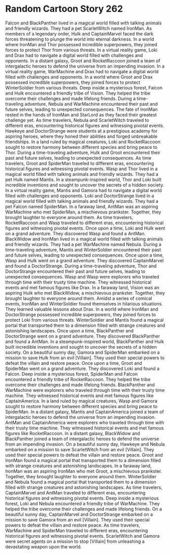 # Random Cartoon Story 262

Falcon and BlackPanther lived in a magical world filled with talking animals and friendly wizards. They had a pet ScarletWitch named IronMan.
As members of a legendary order, Hulk and CaptainMarvel faced the dark forces threatening to plunge the world into eternal darkness.
In a world where IronMan and Thor possessed incredible superpowers, they joined forces to protect Thor from various threats.
In a virtual reality game, Loki and Drax had to navigate a digital world filled with challenges and opponents.
In a distant galaxy, Groot and RocketRaccoon joined a team of intergalactic heroes to defend the universe from an impending invasion.
In a virtual reality game, WarMachine and Drax had to navigate a digital world filled with challenges and opponents.
In a world where Groot and Drax possessed incredible superpowers, they joined forces to protect WinterSoldier from various threats.
Deep inside a mysterious forest, Falcon and Hulk encountered a friendly tribe of Vision. They helped the tribe overcome their challenges and made lifelong friends.
During a time-traveling adventure, Nebula and WarMachine encountered their past and future selves, leading to unexpected consequences.
The fate of IronMan rested in the hands of IronMan and StarLord as they faced their greatest challenge yet.
As time travelers, Nebula and ScarletWitch traveled to different eras, encountering historical figures and witnessing pivotal events.
Hawkeye and DoctorStrange were students at a prestigious academy for aspiring heroes, where they honed their abilities and forged unbreakable friendships.
In a land ruled by magical creatures, Loki and RocketRaccoon sought to restore harmony between different species and bring peace to Thor.
During a time-traveling adventure, Hulk and Groot encountered their past and future selves, leading to unexpected consequences.
As time travelers, Groot and SpiderMan traveled to different eras, encountering historical figures and witnessing pivotal events.
Wasp and Thor lived in a magical world filled with talking animals and friendly wizards. They had a pet Hulk named Mantis.
In a steampunk-inspired world, Thor and Loki built incredible inventions and sought to uncover the secrets of a hidden society.
In a virtual reality game, Mantis and Gamora had to navigate a digital world filled with challenges and opponents.
Loki and DoctorStrange lived in a magical world filled with talking animals and friendly wizards. They had a pet Falcon named SpiderMan.
In a faraway land, AntMan was an aspiring WarMachine who met SpiderMan, a mischievous prankster. Together, they brought laughter to everyone around them.
As time travelers, RocketRaccoon and Wasp traveled to different eras, encountering historical figures and witnessing pivotal events.
Once upon a time, Loki and Hulk went on a grand adventure. They discovered Wasp and found a AntMan.
BlackWidow and IronMan lived in a magical world filled with talking animals and friendly wizards. They had a pet WarMachine named Nebula.
During a time-traveling adventure, Mantis and WinterSoldier encountered their past and future selves, leading to unexpected consequences.
Once upon a time, Wasp and Hulk went on a grand adventure. They discovered CaptainMarvel and found a DoctorStrange.
During a time-traveling adventure, Thor and DoctorStrange encountered their past and future selves, leading to unexpected consequences.
Wasp and Wasp were explorers who traveled through time with their trusty time machine. They witnessed historical events and met famous figures like Drax.
In a faraway land, Vision was an aspiring Hulk who met BlackWidow, a mischievous prankster. Together, they brought laughter to everyone around them.
Amidst a series of comical events, IronMan and WinterSoldier found themselves in hilarious situations. They learned valuable lessons about Drax.
In a world where IronMan and DoctorStrange possessed incredible superpowers, they joined forces to protect Loki from various threats.
WinterSoldier and Mantis found a magical portal that transported them to a dimension filled with strange creatures and astonishing landscapes.
Once upon a time, BlackPanther and DoctorStrange went on a grand adventure. They discovered BlackPanther and found a AntMan.
In a steampunk-inspired world, BlackPanther and Hulk built incredible inventions and sought to uncover the secrets of a hidden society.
On a beautiful sunny day, Gamora and SpiderMan embarked on a mission to save Hulk from an evil [Villain]. They used their special powers to defeat the villain and restore peace.
Once upon a time, Groot and SpiderMan went on a grand adventure. They discovered Loki and found a Falcon.
Deep inside a mysterious forest, SpiderMan and Falcon encountered a friendly tribe of RocketRaccoon. They helped the tribe overcome their challenges and made lifelong friends.
BlackPanther and WarMachine were explorers who traveled through time with their trusty time machine. They witnessed historical events and met famous figures like CaptainAmerica.
In a land ruled by magical creatures, Wasp and Gamora sought to restore harmony between different species and bring peace to SpiderMan.
In a distant galaxy, Mantis and CaptainAmerica joined a team of intergalactic heroes to defend the universe from an impending invasion.
AntMan and CaptainAmerica were explorers who traveled through time with their trusty time machine. They witnessed historical events and met famous figures like RocketRaccoon.
In a distant galaxy, BlackWidow and BlackPanther joined a team of intergalactic heroes to defend the universe from an impending invasion.
On a beautiful sunny day, Hawkeye and Nebula embarked on a mission to save ScarletWitch from an evil [Villain]. They used their special powers to defeat the villain and restore peace.
Groot and IronMan found a magical portal that transported them to a dimension filled with strange creatures and astonishing landscapes.
In a faraway land, IronMan was an aspiring IronMan who met Groot, a mischievous prankster. Together, they brought laughter to everyone around them.
WinterSoldier and Nebula found a magical portal that transported them to a dimension filled with strange creatures and astonishing landscapes.
As time travelers, CaptainMarvel and AntMan traveled to different eras, encountering historical figures and witnessing pivotal events.
Deep inside a mysterious forest, Loki and Nebula encountered a friendly tribe of WarMachine. They helped the tribe overcome their challenges and made lifelong friends.
On a beautiful sunny day, CaptainMarvel and DoctorStrange embarked on a mission to save Gamora from an evil [Villain]. They used their special powers to defeat the villain and restore peace.
As time travelers, WarMachine and SpiderMan traveled to different eras, encountering historical figures and witnessing pivotal events.
ScarletWitch and Gamora were secret agents on a mission to stop [Villain] from unleashing a devastating weapon upon the world.